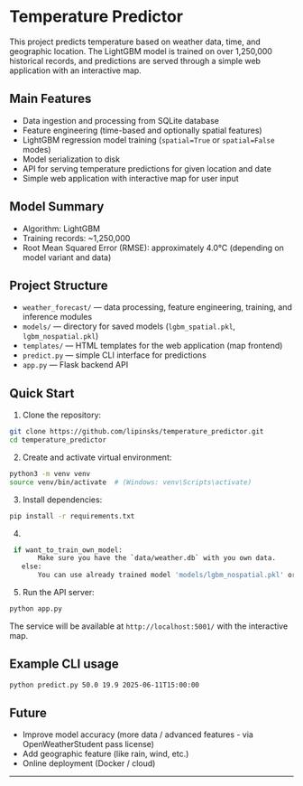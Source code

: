 # Temperature Predictor

This project predicts temperature based on weather data, time, and geographic location.
The LightGBM model is trained on over 1,250,000 historical records, and predictions are served through a simple web application with an interactive map.

## Main Features

- Data ingestion and processing from SQLite database
- Feature engineering (time-based and optionally spatial features)
- LightGBM regression model training (`spatial=True` or `spatial=False` modes)
- Model serialization to disk
- API for serving temperature predictions for given location and date
- Simple web application with interactive map for user input

## Model Summary

- Algorithm: LightGBM
- Training records: ~1,250,000
- Root Mean Squared Error (RMSE): approximately 4.0°C (depending on model variant and data)

## Project Structure

- `weather_forecast/` — data processing, feature engineering, training, and inference modules
- `models/` — directory for saved models (`lgbm_spatial.pkl`, `lgbm_nospatial.pkl`)
- `templates/` — HTML templates for the web application (map frontend)
- `predict.py` — simple CLI interface for predictions
- `app.py` — Flask backend API

## Quick Start

1. Clone the repository:

```bash
git clone https://github.com/lipinsks/temperature_predictor.git
cd temperature_predictor
```

2. Create and activate virtual environment:

```bash
python3 -m venv venv
source venv/bin/activate  # (Windows: venv\Scripts\activate)
```

3. Install dependencies:

```bash
pip install -r requirements.txt
```
4.
```bash
 if want_to_train_own_model:
       Make sure you have the `data/weather.db` with you own data.
   else:
       You can use already trained model 'models/lgbm_nospatial.pkl' or 'models/lgbm_spatial.pkl' for your prompts. 
```

5. Run the API server:

```bash
python app.py
```

The service will be available at `http://localhost:5001/` with the interactive map.

## Example CLI usage

```bash
python predict.py 50.0 19.9 2025-06-11T15:00:00
```

## Future

- Improve model accuracy (more data / advanced features - via OpenWeatherStudent pass license)
- Add geographic feature (like rain, wind, etc.)
- Online deployment (Docker / cloud)

---
